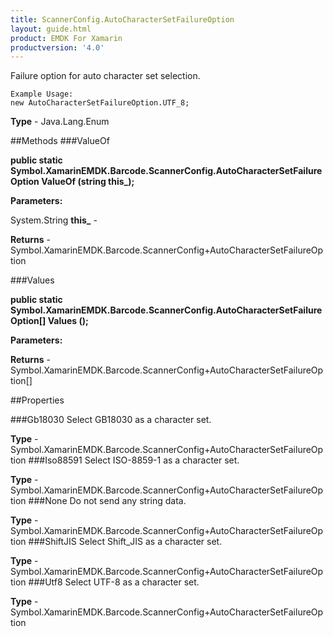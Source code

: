 ```yaml
---
title: ScannerConfig.AutoCharacterSetFailureOption
layout: guide.html
product: EMDK For Xamarin 
productversion: '4.0' 
---
```

Failure option for auto character set selection.
 
 	Example Usage:
 	new AutoCharacterSetFailureOption.UTF_8;
 

**Type** - Java.Lang.Enum

##Methods
###ValueOf

**public static Symbol.XamarinEMDK.Barcode.ScannerConfig.AutoCharacterSetFailureOption ValueOf (string this_);**



**Parameters:**

System.String **this_**  - 

**Returns** - Symbol.XamarinEMDK.Barcode.ScannerConfig+AutoCharacterSetFailureOption

###Values

**public static Symbol.XamarinEMDK.Barcode.ScannerConfig.AutoCharacterSetFailureOption[] Values ();**



**Parameters:**

**Returns** - Symbol.XamarinEMDK.Barcode.ScannerConfig+AutoCharacterSetFailureOption[]

##Properties

###Gb18030
Select GB18030 as a character set.

**Type** - Symbol.XamarinEMDK.Barcode.ScannerConfig+AutoCharacterSetFailureOption
###Iso88591
Select ISO-8859-1 as a character set.

**Type** - Symbol.XamarinEMDK.Barcode.ScannerConfig+AutoCharacterSetFailureOption
###None
Do not send any string data.

**Type** - Symbol.XamarinEMDK.Barcode.ScannerConfig+AutoCharacterSetFailureOption
###ShiftJIS
Select Shift_JIS as a character set.

**Type** - Symbol.XamarinEMDK.Barcode.ScannerConfig+AutoCharacterSetFailureOption
###Utf8
Select UTF-8 as a character set.

**Type** - Symbol.XamarinEMDK.Barcode.ScannerConfig+AutoCharacterSetFailureOption
